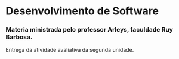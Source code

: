 # Desenvolvimento de Software
### Materia ministrada pelo professor Arleys, faculdade Ruy Barbosa.

Entrega da atividade avaliativa da segunda unidade. 


